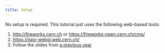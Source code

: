 ```yaml
---
title: Setup
---
```


No setup is required. This tutorial just uses the following web-based tools:

1. <http://fireworks.cern.ch> or <https://fireworks-open.cern.ch/cms/>
2. <https://ispy-webgl.web.cern.ch/>
3. Follow the slides from [a previous year](fig/VisualizationExercise.pdf)
